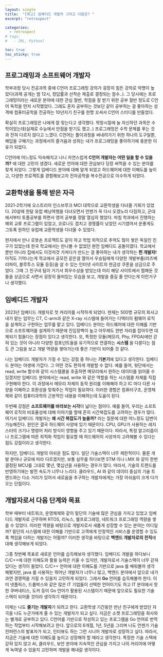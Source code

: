 ```yaml
---
layout: single
title:  "[회고] 임베디드 개발자 그리고 다음은? "
excerpt: "retrospect"

categories:
  - retrospect
# tags:
#   - [ML, Python]

toc: true
toc_sticky: true
---
```


## 프로그래밍과 소프트웨어 개발자

학부과정 당시 전공과목 중에 C언어 프로그래밍 강의가 굉장히 힘든 강의로 악명이 높았다(과제 공개는 밤 12시, 정답률과 선착순 제출로 결정되는 점수..). 그 당시에는 프로그래밍이라는 새로운 분야에 대한 관심 절반, 학점을 잘 받기 위한 공부 절반 정도로 C언어 독학을 먼저 시작했었다. 그래도 혼자 공부하는 것보단 같이 공부하는 걸 좋아하는 성격에 컴퓨터공학을 전공하는 10년지기 친구를 한명 꼬셔서 C언어 스터디를 만들었다.


확실히 프로그래밍은 나에게 잘 맞는다고 생각했다. 학창시절에 늘 자신하던 과목은 수학이었는데(실제로 수능에서 만점을 받기도 했고..) 프로그래밍은 수학 문제를 푸는 것과 전혀 다르지 않다고 느꼈다. C언어는 풀이과정을 써내려가기 위한 하나의 도구일뿐, 해답을 구해가는 과정에서의 즐거움과 성취는 내가 프로그래밍을 좋아하기에 충분한 이유가 되었다.


C언어에 어느정도 익숙해지고 나니 자연스럽게 **C언어 개발자는 어떤 일을 할 수 있을까?** 에 대한 고민이 생겼다. 새로운 언어에 대한 관심보다 당장 써먹을 수 있는 분야를 찾게 되었다. 그렇게 임베디드 분야에 대해 알게 되었고 하드웨어에 대한 이해도를 높이고, 다양한 프로젝트를 경험해보고자 전자공학을 복수전공으로 이수하게 되었다.


## 교환학생을 통해 받은 자극

2021-2학기에 오스트리아 인스브루크 MCI 대학으로 교환학생을 다녀올 기회가 있었다. 20살에 한달 유럽 베낭여행을 다녀오면서 언젠가 꼭 다시 오겠노라 다짐하고, 군대에서부터 토플공부를 하면서 영어 공부를 정말 열심히 했었다. 마침 학과에서 진행하는 해외 교류 프로그램이 있었고, 코로나도 겹치고 경쟁률이 낮았던 시기였어서 운좋게도 그토록 원하던 유럽에 교환학생을 다녀올 수 있었다.


현지에서 만나 로봇손 프로젝트도 같이 하고 학업 외적으로 추억도 많이 쌓은 독일인 친구가 있었는데 한국 학교에서는 만나볼 수 없었던 완전 임베디드 공돌이였다. 학교에서 뿐만 아니라 집에서도 이것저것 가져다가 만드는 걸 좋아하는 내가 생각하는 **찐 개발자!** 아직도 기억나는게 학교에서 공모전 같은걸 열어서 우승팀에게 다양한 개발부품(라즈베리파이, 블루투스 모듈 등등)을 살 수 있는 인터넷 사이트의 현금성 쿠폰을 상금으로 주었다. 그때 그 친구네 팀이 거기서 최우수상을 받았는데 미리 해당 사이트에서 찜해둔 것들을 상금으로 사면서 굉장히 들떠있는 모습을 보고, 개발을 즐길 줄 안다는게 이런거구나 생각했다.


## 임베디드 개발자

2023년 임베디드 개발자로 첫 커리어를 시작하게 되었다. 현재는 500명 규모의 회사고 내가 맡는 업무는 CT, C-arm과 같은 X-ray 시스템에 들어가는 디텍터의 펌웨어 로직을 설계하고 구현하는 업무를 맡고 있다. 임베디드 분야는 하드웨어에 대한 이해를 기반으로 소프트웨어를 설계하기 때문에 진입장벽이 높고 아무래도 한번 자리를 잡아두면 대체되기 힘들다는 장점이 있다고 생각한다. 또, 특정한 모듈(메모리, Phy, FPGA)에만 갇혀 있는 것이 아니라 다양한 컴포넌트들을 유기적으로 연결하는 **시스템** 을 다룬다는 점도 큰 그림을 보고 개발 역량을 쌓아가는데 좋은 기반이 되어줄 것 같다.


나는 임베디드 개발자가 가질 수 있는 강점 중 하나는 **기본기**에 있다고 생각한다. 임베디드 분야는 야생에 가깝다. 그 어떤 것도 편하게 개발할 수 없다. 예를 들어, 윗단에서는 read, write 함수와 같이 시스템콜을 호출하면 메모리에서 원하는 데이터를 읽어올 수 있겠지만 임베디드 분야에서는 read, write 와 같은 역할을 하는 시스템콜 자체를 직접 구현해야 한다. 이 과정에서 메모리 자체의 동작 원리를 이해해야 하고 IC 마다 다른 사양을 이해하고 호환성을 맞춰주는 작업이 필요하다. 이러한 경험은 컴퓨터구조, 운영체제와 같이 컴퓨터과학의 근본적인 내용을 이해하는데 도움이 된다. 


두번째 강점은 **소프트웨어를 바라보는 시각**이 넓다는 점이다. 예를 들어, 우리는 소프트웨어 로직의 비효율성에 대해 이야기를 할때 흔히 시간복잡도를 고려하는 경우가 많다. 여기서 임베디드 개발자는 **왜 시간 복잡도가 높을까?** 라는 질문에 대한 어느정도 답변이 가능해진다. 원인은 결국 하드웨어 사양에 있기 때문이다. CPU, GPU가 사용하는 레지스터의 크기나 명령어 처리 방식이 영향을 주고 있기 때문이다. 따라서, 특정 알고리즘이나 프로그램에 따른 최적화 작업이 필요할 때 하드웨어의 사양까지 고려해볼 수 있다는 점도 강점이라고 생각한다. 


하지만, 임베디드 개발의 아쉬운 점도 많다. 일단 기술스택이 너무 제한적이다. 물론 개발 분야나 규모에 따라 다르겠지만, 보통 실무를 하다보면 STM 이나 i.MX 와 같이 한번 결정된 MCU를 그대로 몇년, 몇십년을 사용하는 경우가 많다. 따라서, 기술의 트렌드를 반영하기에는 발전 속도가 너무나 느리다. 클라우드, AI 와 같이 데이터 중심의 기술 트렌드와는 다소 거리가 있어서 새로움을 추구하는 개발자에게는 가장 아쉬움이 크게 다가오는 단점이다.


## 개발자로서 다음 단계와 목표

학부 때부터 네트워크, 운영체제와 같이 밑단의 기술에 많은 관심을 가지고 있었고 임베디드 개발자로 근무하며 RTOS, 리눅스, 쉘프로그래밍, 네트워크 프로그래밍 역량을 쌓을 수 있었다. 이러한 역량을 바탕으로 개발자로서 새롭게 성장할 수 있는 분야는 어디일까? 밑단의 시스템에 대한 이해를 기반으로 고객에게 안정적인 서비스를 운영할 수 있도록 책임을 다하는 개발자는 어떨까? 이러한 생각을 바탕으로 **백엔드 개발자로의 전직**에 대해 생각해보게 되었다.


그중 첫번째 목표로 새로운 언어를 습득해보자 생각했다. 임베디드 개발을 하다보니 C/C++에 대한 이해도와 활용 능력은 키울 수 있지만, 개발자로서 기술스택이 너무 갇혀 있다는 생각이 들었다. C/C++ 언어에 대한 이해도를 기반으로 java 를 배워볼까 생각해봤지만, java 를 사용하는 뛰어난 개발자가 너무나 많고, 백엔드 분야에서 앞으로 내가 과연 경쟁력을 가질 수 있을지 고민하게 되었다. 그래서 **Go** 언어를 습득해볼까 한다. 이미 넷플릭스, 드롭박스와 같은 많은 IT 기업들이 선택한 언어이기도 하고 IT 분야에서 핫한 쿠버네티스, 도커 등이 Go 언어가 활용된 시스템이기 때문에 앞으로도 필요한 기술 스택이 되어줄 것이라 생각하기 때문이다.


이제는 나도 **즐기는 개발자**가 되려고 한다. 교환학생 기간동안 만난 친구에게 받았던 자극을 나도 누군가에게 줄 수 있는 개발자가 되고 싶다. 지금은 소켓 프로그래밍을 회사와는 별개로 공부하고 있다. C언어를 기반으로 작성하고 있는 프로그램을 Go 언어로 번역하는 작업부터 시작해보려고 한다. 앞으로의 6개월, 1년, 5년을 그리며 나도 언젠가 기술 컨퍼런스의 발표자가 되고, 인터뷰도 하는 그런 시니어 개발자로 성장하고 싶다. 따라서, 지금은 기술에 대한 이해도를 높이고 성장해야 할 때라고 생각한다. 특정한 기술 스택에 갇혀 있지 않고 AI, 클라우드, 보안 분야에 지속적인 관심을 가지고 나의 커리어에 어떻게 녹여낼 수 있을지 고민하며 개발을 해내갈 생각이다.

